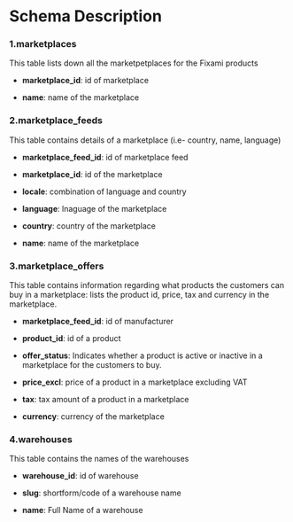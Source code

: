 # Schema Description



### 1.marketplaces

This table lists down all the marketpetplaces for the Fixami products

+ **marketplace_id**: id of marketplace

+ **name**: name of the marketplace


### 2.marketplace_feeds
 
This table contains details of a marketplace (i.e- country, name, language)

+ **marketplace_feed_id**: id of marketplace feed

+ **marketplace_id**: id of the marketplace

+ **locale**: combination of language and country 

+ **language**: lnaguage of the marketplace

+ **country**: country of the marketplace

+ **name**: name of the marketplace




### 3.marketplace_offers 

This table contains information regarding what products the customers can buy in a marketplace: lists the product id, price, tax and currency in the marketplace. 


+ **marketplace_feed_id**: id of manufacturer

+ **product_id**: id of a product

+ **offer_status**: Indicates whether a product is active or inactive in a marketplace for the customers to buy. 

+ **price_excl**: price of a product in a marketplace excluding VAT

+ **tax**: tax amount of a product in a marketplace

+ **currency**: currency of the marketplace




### 4.warehouses

This table contains the names of the warehouses 


+ **warehouse_id**: id of warehouse

+ **slug**: shortform/code of a warehouse name

+ **name**: Full Name of a warehouse


